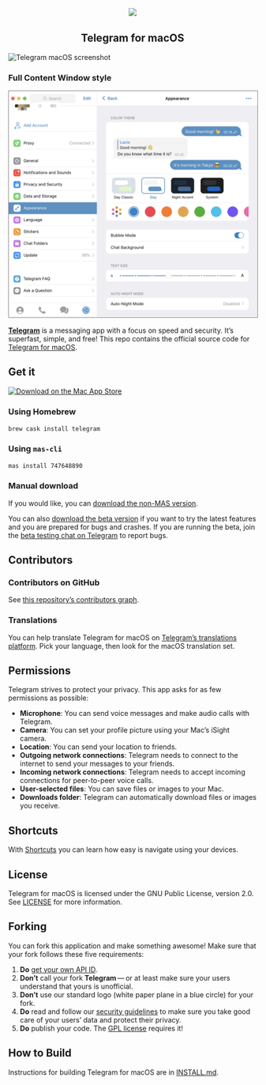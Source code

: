 <div align="center">
  <img src="Telegram-Mac/Assets.xcassets/AppIcon.appiconset/Default_128x128.png">
  <h2 align="center">Telegram for macOS</h2>
</div>

![Telegram macOS screenshot](images/tg.png)

### Full Content Window style

<kbd>
  <img style="border-width: 1px;border-color:gray;border-style: solid;" description="Telegram macOS full Content Window screenshot" src="images/fullContentWindow.jpg">
</kbd>


[**Telegram**](https://telegram.org) is a messaging app with a focus on speed and security. It’s superfast, simple, and free! This repo contains the official source code for [Telegram for macOS](https://macos.telegram.org/).

## Get it

[![Download on the Mac App Store](images/mas_badge.png)](https://itunes.apple.com/us/app/telegram/id747648890?mt=12)


### Using Homebrew

```
brew cask install telegram
```

### Using `mas-cli`

```
mas install 747648890
```

### Manual download

If you would like, you can [download the non-MAS version](https://telegram.org/dl/macos).

You can also [download the beta version](https://telegram.org/dl/macos/beta) if you want to try the latest features and you are prepared for bugs and crashes. If you are running the beta, join the [beta testing chat on Telegram](https://t.me/macswift) to report bugs.

## Contributors

### Contributors on GitHub
See [this repository’s contributors graph](https://github.com/overtake/TelegramSwift/graphs/contributors).

### Translations
You can help translate Telegram for macOS on [Telegram’s translations platform](https://translations.telegram.org). Pick your language, then look for the macOS translation set.

<!--### Third-party libraries-->
<!--See [LIBRARIES](LIBRARIES.md).-->

## Permissions
Telegram strives to protect your privacy.  This app asks for as few permissions as possible:

* **Microphone**: You can send voice messages and make audio calls with Telegram.
* **Camera**: You can set your profile picture using your Mac’s iSight camera.
* **Location**: You can send your location to friends.
* **Outgoing network connections**: Telegram needs to connect to the internet to send your messages to your friends.
* **Incoming network connections**: Telegram needs to accept incoming connections for peer-to-peer voice calls.
* **User-selected files**: You can save files or images to your Mac.
* **Downloads folder**: Telegram can automatically download files or images you receive.

## Shortcuts
With [Shortcuts](https://github.com/overtake/TelegramSwift/wiki) you can learn how easy is navigate using your devices.

## License
Telegram for macOS is licensed under the GNU Public License, version 2.0. See [LICENSE](LICENSE) for more information.

## Forking
You can fork this application and make something awesome! Make sure that your fork follows these five requirements:

1. **Do** [get your own API ID](https://core.telegram.org/api/obtaining_api_id).
2. **Don’t** call your fork **Telegram** — or at least make sure your users understand that yours is unofficial.
3. **Don’t** use our standard logo (white paper plane in a blue circle) for your fork.
3. **Do** read and follow our [security guidelines](https://core.telegram.org/mtproto/security_guidelines) to make sure you take good care of your users’ data and protect their privacy.
4. **Do** publish your code. The [GPL license](LICENSE) requires it!

## How to Build

Instructions for building Telegram for macOS are in [INSTALL.md](INSTALL.md).
